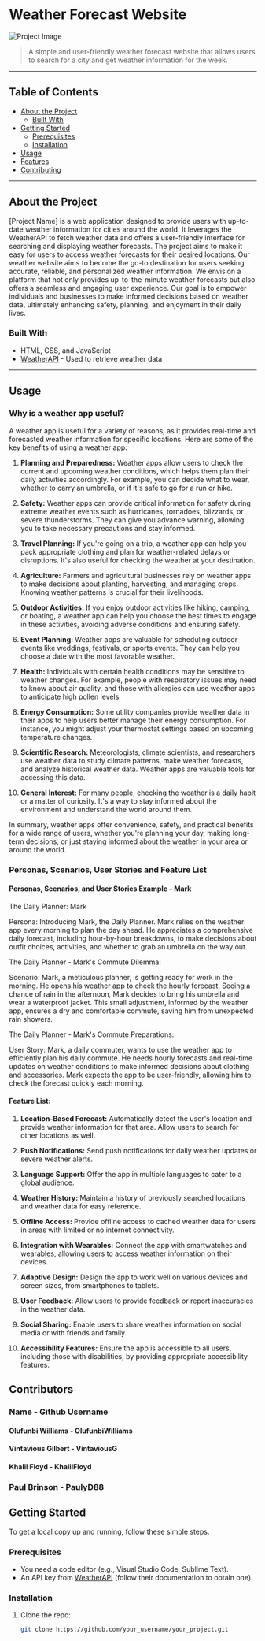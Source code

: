 
# Weather Forecast Website

![Project Image](https://github.com/softwareproject12/Software-Engineering-/blob/main/PictureProject.png)

> A simple and user-friendly weather forecast website that allows users to search for a city and get weather information for the week.

---

## Table of Contents

- [About the Project](#about-the-project)
  - [Built With](#built-with)
- [Getting Started](#getting-started)
  - [Prerequisites](#prerequisites)
  - [Installation](#installation)
- [Usage](#usage)
- [Features](#features)
- [Contributing](#contributing)

---

## About the Project

[Project Name] is a web application designed to provide users with up-to-date weather information for cities around the world. It leverages the WeatherAPI to fetch weather data and offers a user-friendly interface for searching and displaying weather forecasts. The project aims to make it easy for users to access weather forecasts for their desired locations. Our weather website aims to become the go-to destination for users seeking accurate, reliable, and personalized weather information. We envision a platform that not only provides up-to-the-minute weather forecasts but also offers a seamless and engaging user experience. Our goal is to empower individuals and businesses to make informed decisions based on weather data, ultimately enhancing safety, planning, and enjoyment in their daily lives.

### Built With

- HTML, CSS, and JavaScript
- [WeatherAPI](https://rapidapi.com/weatherapi/api/weatherapi-com) - Used to retrieve weather data

---

## Usage

### Why is a weather app useful?

A weather app is useful for a variety of reasons, as it provides real-time and forecasted weather information for specific locations. Here are some of the key benefits of using a weather app:

1. **Planning and Preparedness:** Weather apps allow users to check the current and upcoming weather conditions, which helps them plan their daily activities accordingly. For example, you can decide what to wear, whether to carry an umbrella, or if it's safe to go for a run or hike.

2. **Safety:** Weather apps can provide critical information for safety during extreme weather events such as hurricanes, tornadoes, blizzards, or severe thunderstorms. They can give you advance warning, allowing you to take necessary precautions and stay informed.

3. **Travel Planning:** If you're going on a trip, a weather app can help you pack appropriate clothing and plan for weather-related delays or disruptions. It's also useful for checking the weather at your destination.

4. **Agriculture:** Farmers and agricultural businesses rely on weather apps to make decisions about planting, harvesting, and managing crops. Knowing weather patterns is crucial for their livelihoods.

5. **Outdoor Activities:** If you enjoy outdoor activities like hiking, camping, or boating, a weather app can help you choose the best times to engage in these activities, avoiding adverse conditions and ensuring safety.

6. **Event Planning:** Weather apps are valuable for scheduling outdoor events like weddings, festivals, or sports events. They can help you choose a date with the most favorable weather.

7. **Health:** Individuals with certain health conditions may be sensitive to weather changes. For example, people with respiratory issues may need to know about air quality, and those with allergies can use weather apps to anticipate high pollen levels.

8. **Energy Consumption:** Some utility companies provide weather data in their apps to help users better manage their energy consumption. For instance, you might adjust your thermostat settings based on upcoming temperature changes.

9. **Scientific Research:** Meteorologists, climate scientists, and researchers use weather data to study climate patterns, make weather forecasts, and analyze historical weather data. Weather apps are valuable tools for accessing this data.

10. **General Interest:** For many people, checking the weather is a daily habit or a matter of curiosity. It's a way to stay informed about the environment and understand the world around them.

In summary, weather apps offer convenience, safety, and practical benefits for a wide range of users, whether you're planning your day, making long-term decisions, or just staying informed about the weather in your area or around the world.

### Personas, Scenarios, User Stories and Feature List
#### Personas, Scenarios, and User Stories Example - Mark
The Daily Planner: Mark

Persona: Introducing Mark, the Daily Planner. Mark relies on the weather app every morning to plan the day ahead. He appreciates a comprehensive daily forecast, including hour-by-hour breakdowns, to make decisions about outfit choices, activities, and whether to grab an umbrella on the way out.

The Daily Planner - Mark's Commute Dilemma:

Scenario: Mark, a meticulous planner, is getting ready for work in the morning. He opens his weather app to check the hourly forecast. Seeing a chance of rain in the afternoon, Mark decides to bring his umbrella and wear a waterproof jacket. This small adjustment, informed by the weather app, ensures a dry and comfortable commute, saving him from unexpected rain showers.

The Daily Planner - Mark's Commute Preparations:

User Story:
Mark, a daily commuter, wants to use the weather app to efficiently plan his daily commute. He needs hourly forecasts and real-time updates on weather conditions to make informed decisions about clothing and accessories. Mark expects the app to be user-friendly, allowing him to check the forecast quickly each morning.

#### Feature List:

1. **Location-Based Forecast:** Automatically detect the user's location and provide weather information for that area. Allow users to search for other locations as well.

2. **Push Notifications:** Send push notifications for daily weather updates or severe weather alerts.

3. **Language Support:** Offer the app in multiple languages to cater to a global audience.

4. **Weather History:** Maintain a history of previously searched locations and weather data for easy reference.

5. **Offline Access:** Provide offline access to cached weather data for users in areas with limited or no internet connectivity.

6. **Integration with Wearables:** Connect the app with smartwatches and wearables, allowing users to access weather information on their devices.

7. **Adaptive Design:** Design the app to work well on various devices and screen sizes, from smartphones to tablets.

8. **User Feedback:** Allow users to provide feedback or report inaccuracies in the weather data.

9. **Social Sharing:** Enable users to share weather information on social media or with friends and family.

10. **Accessibility Features:** Ensure the app is accessible to all users, including those with disabilities, by providing appropriate accessibility features.

## Contributors
### Name - Github Username
#### Olufunbi Williams - OlufunbiWilliams
#### Vintavious Gilbert - VintaviousG
#### Khalil Floyd - KhalilFloyd
### Paul Brinson - PaulyD88
## Getting Started

To get a local copy up and running, follow these simple steps.

### Prerequisites

- You need a code editor (e.g., Visual Studio Code, Sublime Text).
- An API key from [WeatherAPI](https://rapidapi.com/weatherapi/api/weatherapi-com) (follow their documentation to obtain one).

### Installation

1. Clone the repo:
   ```sh
   git clone https://github.com/your_username/your_project.git

